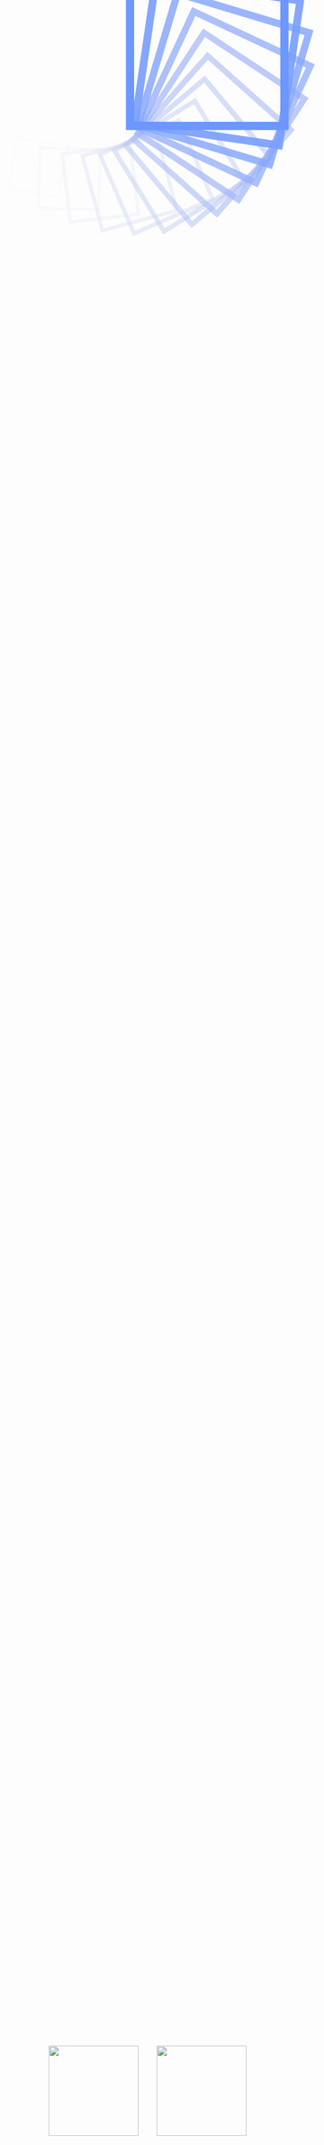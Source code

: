 


<svg xmlns="http://www.w3.org/2000/svg" version="1.1" xmlns:xlink="http://www.w3.org/1999/xlink" xmlns:svgjs="http://svgjs.dev/svgjs" viewBox="0 0 800 800" style="position:absolute; z-index:-1 ; top:-20em"><g transform="matrix(1,0,0,1,0,0)"><rect width="100" height="100" x="634" y="634" stroke-width="4" stroke="#ebeaea" fill="none" opacity="0.1" transform="rotate(100, 400, 400)" ></rect><rect width="116.66666666666667" height="116.66666666666667" x="602" y="602" stroke-width="5" stroke="#e3e4ec" fill="none" opacity="0.175" transform="rotate(91.66666666666667, 400, 400)"></rect><rect width="133.33333333333334" height="133.33333333333334" x="570" y="570" stroke-width="6" stroke="#dbdeee" fill="none" opacity="0.25" transform="rotate(83.33333333333333, 400, 400)"></rect><rect width="150" height="150" x="538" y="538" stroke-width="7" stroke="#d2d8ef" fill="none" opacity="0.32499999999999996" transform="rotate(75, 400, 400)"></rect><rect width="166.66666666666669" height="166.66666666666669" x="506" y="506" stroke-width="8" stroke="#cad2f1" fill="none" opacity="0.4" transform="rotate(66.66666666666666, 400, 400)"></rect><rect width="183.33333333333334" height="183.33333333333334" x="473.99999999999994" y="473.99999999999994" stroke-width="9" stroke="#c0ccf3" fill="none" opacity="0.475" transform="rotate(58.33333333333333, 400, 400)"></rect><rect width="200" height="200" x="442" y="442" stroke-width="10" stroke="#b7c5f5" fill="none" opacity="0.5499999999999999" transform="rotate(50, 400, 400)"></rect><rect width="216.66666666666669" height="216.66666666666669" x="409.9999999999999" y="409.9999999999999" stroke-width="11" stroke="#acbef6" fill="none" opacity="0.625" transform="rotate(41.666666666666664, 400, 400)"></rect><rect width="233.33333333333334" height="233.33333333333334" x="377.99999999999994" y="377.99999999999994" stroke-width="12" stroke="#a1b7f8" fill="none" opacity="0.7" transform="rotate(33.33333333333333, 400, 400)"></rect><rect width="250" height="250" x="346" y="346" stroke-width="13" stroke="#96affa" fill="none" opacity="0.7749999999999999" transform="rotate(25, 400, 400)"></rect><rect width="266.6666666666667" height="266.6666666666667" x="314" y="314" stroke-width="14" stroke="#89a8fc" fill="none" opacity="0.85" transform="rotate(16.666666666666657, 400, 400)"></rect><rect width="283.33333333333337" height="283.33333333333337" x="281.99999999999994" y="281.99999999999994" stroke-width="15" stroke="#7ba0fd" fill="none" opacity="0.9249999999999999" transform="rotate(8.333333333333329, 400, 400)"></rect><rect width="300" height="300" x="250" y="250" stroke-width="16" stroke="#6b97ff" fill="none" opacity="0.9999999999999999" transform="rotate(0, 400, 400)"></rect></g></svg>
</div>


<div style="padding: 0 6em; position:absolute; bottom:15em">
    <img height="160em" src="https://github-readme-stats.vercel.app/api?username=EversonHenr1&show_icons=true&theme=graywhite&include_all_commits=false&count_private=true" style="margin-right:2em"/>
    <img height="160em" src="https://github-readme-stats.vercel.app/api/top-langs/?username=EversonHenr1&layout=compact&langs_count=7&theme=graywhite"/>
</div>

<!--
**EversonHenr1/EversonHenr1** is a ✨ _special_ ✨ repository because its `README.md` (this file) appears on your GitHub profile.

Here are some ideas to get you started:

- 🔭 I’m currently working on ...
- 🌱 I’m currently learning ...
- 👯 I’m looking to collaborate on ...
- 🤔 I’m looking for help with ...
- 💬 Ask me about ...
- 📫 How to reach me: ...
- 😄 Pronouns: ...
- ⚡ Fun fact: ...
-->
